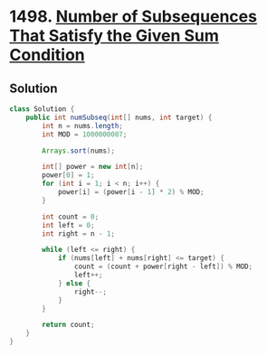 # 1498. [Number of Subsequences That Satisfy the Given Sum Condition](https://leetcode.com/problems/number-of-subsequences-that-satisfy-the-given-sum-condition/description/?envType=daily-question&envId=2025-06-29)

## Solution

```java
class Solution {
    public int numSubseq(int[] nums, int target) {
        int n = nums.length;
        int MOD = 1000000007;

        Arrays.sort(nums);

        int[] power = new int[n];
        power[0] = 1;
        for (int i = 1; i < n; i++) {
            power[i] = (power[i - 1] * 2) % MOD;
        }

        int count = 0;
        int left = 0;
        int right = n - 1;

        while (left <= right) {
            if (nums[left] + nums[right] <= target) {
                count = (count + power[right - left]) % MOD;
                left++;
            } else {
                right--;
            }
        }

        return count;
    }
}
```
